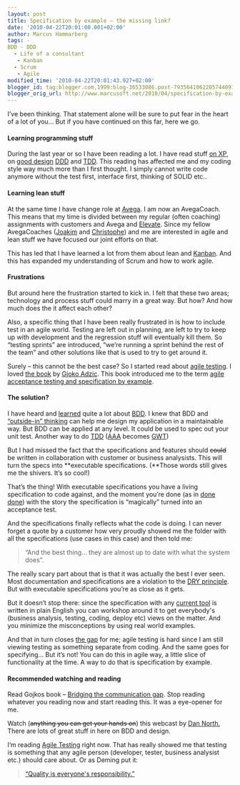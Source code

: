 ```yaml
---
layout: post
title: Specification by example – the missing link?
date: '2010-04-22T20:01:00.001+02:00'
author: Marcus Hammarberg
tags: -
BDD - DDD
  - Life of a consultant
   - Kanban
  - Scrum
   - Agile
modified_time: '2010-04-22T20:01:43.927+02:00'
blogger_id: tag:blogger.com,1999:blog-36533086.post-7935641062205744091
blogger_orig_url: http://www.marcusoft.net/2010/04/specification-by-example-missing-link.html
---
```



I’ve been thinking. That statement alone will be sure to put fear in the
heart of a lot of you… But if you have continued on this far, here we
go.

#### Learning programming stuff

During the last year or so I have been reading a lot. I have read stuff
<a href="http://jamesshore.com/Agile-Book/" target="_blank">on XP</a>,
on
<a href="http://www.marcusoft.net/2009/07/parental-leave-reading.html"
target="_blank">good design</a> <a
href="http://www.amazon.com/Domain-Driven-Design-Tackling-Complexity-Software/dp/0321125215"
target="_blank">DDD</a> and <a
href="http://www.marcusoft.net/2009/09/reference-work-3-tdd-by-example.html"
target="_blank">TDD</a>. This reading has affected me and my coding
style way much more than I first thought. I simply cannot write code
anymore without the test first, interface first, thinking of SOLID etc..

#### Learning lean stuff

At the same time I have change role at
<a href="http://www.avegagroup.se" target="_blank">Avega</a>. I am now
an AvegaCoach. This means that my time is divided between my regular
(often coaching) assignments with customers and Avega and
<a href="http://blog.avegagroup.se/elevate/" target="_blank">Elevate</a>.
Since my fellow AvegaCoaches
(<a href="http://blog.avegagroup.se/JoakimSunden/default.aspx"
target="_blank">Joakim</a> and
<a href="http://blog.avegagroup.se/ChristopheAchouiantz/default.aspx"
target="_blank">Christophe</a>) and me are interested in agile and lean
stuff we have focused our joint efforts on that.

This has led that I have learned a lot from them about lean and
<a href="http://www.slideshare.net/marcusoftnet/kanbanboards"
target="_blank">Kanban</a>. And this has expanded my understanding of
Scrum and how to work agile.

#### Frustrations

But around here the frustration started to kick in. I felt that these
two areas; technology and process stuff could marry in a great way. But
how? And how much does the it affect each other?

Also, a specific thing that I have been really frustrated in is how to
include test in an agile world. Testing are left out in planning, are
left to try to keep up with development and the regression stuff will
eventually kill them. So “testing sprints” are introduced, “we’re
running a sprint behind the rest of the team” and other solutions like
that is used to try to get around it.

Surely – this cannot be the best case? So I started read about
<a href="http://www.agiletester.ca/" target="_blank">agile testing</a>.
I loved <a href="http://www.acceptancetesting.info/the-book/"
target="_blank">the book</a> by
<a href="http://gojko.net/" target="_blank">Gjoko Adzic</a>. This book
introduced me to the term
<a href="http://www.acceptancetesting.info/" target="_blank">agile
acceptance testing and specification by example</a>.

#### The solution?

I have heard and <a
href="http://www.marcusoft.net/2010/03/bdd-with-specflow-some-thoughts-after.html"
target="_blank">learned</a> quite a lot about
<a href="http://en.wikipedia.org/wiki/Behavior_Driven_Development"
target="_blank">BDD</a>. I knew that BDD and <a
href="http://en.wikipedia.org/wiki/Behavior_Driven_Development#Outside-In"
target="_blank">“outside-in” thinking</a> can help me design my
application in a maintainable way. But BDD can be applied at any level.
It could be used to spec out your unit test. Another way to do
<a href="http://en.wikipedia.org/wiki/Test-driven_development"
target="_blank">TDD</a>
(<a href="http://www.arrangeactassert.com/" target="_blank">AAA</a>
becomes <a
href="http://blog.objectmentor.com/articles/2008/11/27/the-truth-about-bdd"
target="_blank">GWT</a>)

But I had missed the fact that the specifications and features should
~~could~~ be written in collaboration with customer or business
analysists. This will turn the specs into **executable specifications.
(**Those words still gives me the shivers. It’s so cool!)

That’s the thing! With executable specifications you have a living
specification to code against, and the moment you’re done (as in
<a href="http://jamesshore.com/Agile-Book/done_done.html"
target="_blank">done done</a>) with the story the specification is
“magically” turned into an acceptance test.

And the specifications finally reflects what the code is doing. I can
never forget a quote by a customer how very proudly showed me the folder
with all the specifications (use cases in this case) and then told me:

> “And the best thing… they are almost up to date with what the system
> does”.

The really scary part about that is that it was actually the best I ever
seen. Most documentation and specifications are a violation to the
<a href="http://en.wikipedia.org/wiki/Don&#39;t_repeat_yourself"
target="_blank">DRY principle</a>. But with executable specifications
you’re as close as it gets.

But it doesn’t stop there: since the specification with any
<a href="http://www.specflow.org" target="_blank">current tool</a> is
written in plain English you can workshop around it to get everybody's
(business analysis, testing, coding, deploy etc) views on the matter.
And you minimize the misconceptions by using real world examples.

And that in turn closes
<a href="http://www.acceptancetesting.info/the-book/"
target="_blank">the gap</a> for me; agile testing is hard since I am
still viewing testing as something separate from coding. And the same
goes for specifying… But it’s not! You can do this in agile way, a
little slice of functionality at the time. A way to do that is
specification by example.

#### Recommended watching and reading

Read Gojkos book – <a href="http://www.acceptancetesting.info/the-book/"
target="_blank">Bridging the communication gap</a>. Stop reading
whatever you reading now and start reading this. It was a eye-opener for
me.

Watch (~~anything you can get your hands on~~) this webcast by
<a href="http://www.infoq.com/presentations/bdd-dan-north"
target="_blank">Dan North.</a> There are lots of great stuff in here on
BDD and design.

I’m reading
<a href="http://www.agiletester.ca/" target="_blank">Agile Testing</a>
right now. That has really showed me that testing is something that any
agile person (developer, tester, business analysist etc.) should care
about. Or as Deming put it:

> <a href="http://thinkexist.com/quotes/w._edwards_deming/"
> target="_blank">“Quality is everyone's responsibility.”</a>
